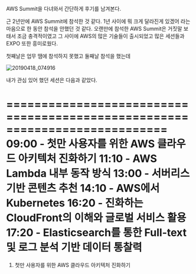 AWS Summit을 다녀와서 간단하게 후기를 남겨본다.

근 2년만에 AWS Summit에 참석한 것 같다. 1년 사이에 뭐 크게 달라진게 있겠어 라는 마음으로 한 동안 참석을 안했던 것 같다.
오랜만에 참석한 AWS Summit은 거짓말 보태서 조금 충격적이였고 그 사이에 AWS의 많은 기술들이 출시되었고 많은 세션들과
EXPO 또한 흥미로웠다.

첫째날은 업무 땜에 참석하지 못했고 둘째날 참석을 했는데 

![20190418_074916](https://user-images.githubusercontent.com/7076334/56429227-23e57900-62fd-11e9-9235-268d8f681245.jpg)




내가 관심 있어 했던 세션은 다음과 같았다.

===========================================================================
09:00 - 첫만 사용자를 위한 AWS 클라우드 아키텍처 진화하기
11:10 - AWS Lambda 내부 동작 방식
13:00 - 서버리스 기반 콘텐츠 추천
14:10 - AWS에서 Kubernetes
16:20 - 진화하는 CloudFront의 이해와 글로벌 서비스 활용
17:20 - Elasticsearch를 통한 Full-text 및 로그 분석 기반 데이터 통찰력
===========================================================================

1) 첫만 사용자를 위한 AWS 클라우드 아키텍처 진화하기

